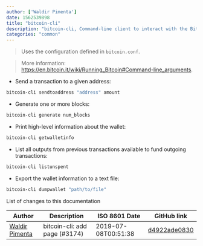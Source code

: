 ```yaml
---
author: ['Waldir Pimenta']
date: 1562539898
title: "bitcoin-cli"
description: "bitcoin-cli, Command-line client to interact with the Bitcoin daemon via RPC calls."
categories: "common"
---
```

> Uses the configuration defined in `bitcoin.conf`.

> More information: <https://en.bitcoin.it/wiki/Running_Bitcoin#Command-line_arguments>.

- Send a transaction to a given address:

```bash
bitcoin-cli sendtoaddress "address" amount
```

- Generate one or more blocks:

```bash
bitcoin-cli generate num_blocks
```

- Print high-level information about the wallet:

```bash
bitcoin-cli getwalletinfo
```

- List all outputs from previous transactions available to fund outgoing transactions:

```bash
bitcoin-cli listunspent
```

- Export the wallet information to a text file:

```bash
bitcoin-cli dumpwallet "path/to/file"
```
List of changes to this documentation


Author | Description | ISO 8601 Date | GitHub link
------|-----|-----|-----
[Waldir Pimenta](mailto:waldyrious@gmail.com) | bitcoin-cli: add page (#3174) | 2019-07-08T00:51:38 | [d4922ade0830](https://github.com/tldr-pages/tldr/commit/d4922ade083036e8febab0e02c843dc32ecc3c77)

